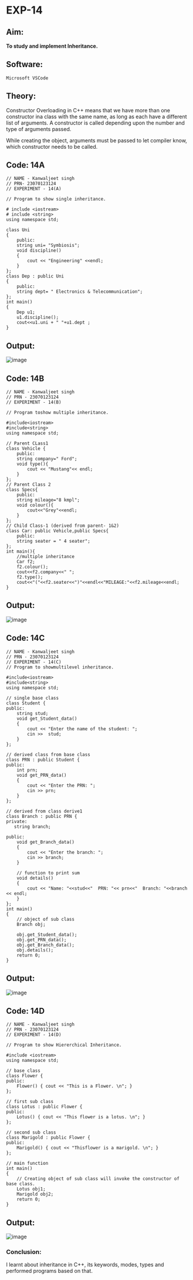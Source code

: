 # EXP-14

## Aim:
**To study and implement Inheritance.**

## Software:
`Microsoft VSCode`

## Theory:
Constructor Overloading in C++ means that we have more than one constructor ina class with the same name, as long as each have a different list of arguments. A constructor is called depending upon the number and type of arguments passed.

While creating the object, arguments must be passed to let compiler know, which constructor needs to be called.
## Code: 14A
```
// NAME - Kanwaljeet singh
// PRN- 23070123124
// EXPERIMENT - 14(A) 

// Program to show single inheritance.

# include <iostream>
# include <string>
using namespace std;

class Uni
{
    public:
    string uni= "Symbiosis";
    void discipline()
    {
        cout << "Engineering" <<endl;
    }
};
class Dep : public Uni
{
    public:
    string dept= " Electronics & Telecommunication";
};
int main()
{
    Dep u1;
    u1.discipline();
    cout<<u1.uni + " "+u1.dept ;
} 
```
## Output:
![image](https://github.com/user-attachments/assets/52350e0d-7178-40c7-8783-0495033d26de)






## Code: 14B
```
// NAME - Kanwaljeet singh
// PRN - 23070123124
// EXPERIMENT - 14(B)

// Program toshow multiple inheritance.

#include<iostream> 
#include<string> 
using namespace std; 

// Parent CLass1 
class Vehicle {
    public:
    string company=" Ford";
    void type(){
        cout << "Mustang"<< endl;
    }
};
// Parent Class 2
class Specs{
    public:
    string mileage="8 kmpl";
    void colour(){
        cout<<"Grey"<<endl;
    }
};
// Child Class-1 (derived from parent- 1&2)
class Car: public Vehicle,public Specs{
    public:
    string seater = " 4 seater";
};
int main(){
    //multiple inheritance
    Car f2;
    f2.colour();
    cout<<f2.company<<" ";
    f2.type();
    cout<<"("<<f2.seater<<")"<<endl<<"MILEAGE:"<<f2.mileage<<endl;
} 

```

## Output:
![image](https://github.com/user-attachments/assets/4c027caf-32d0-4d1e-a8e0-fec0ed93cb46)



## Code: 14C
```
// NAME - Kanwaljeet singh
// PRN - 23070123124
// EXPERIMENT - 14(C)
// Program to showmultilevel inheritance.

#include<iostream> 
#include<string>
using namespace std; 

// single base class
class Student {
public:
    string stud;
    void get_Student_data()
    {
        cout << "Enter the name of the student: ";
        cin >>  stud;
    }
};
 
// derived class from base class
class PRN : public Student {
public:
    int prn;
    void get_PRN_data()
    {
        cout << "Enter the PRN: ";
        cin >> prn;
    }
};
 
// derived from class derive1
class Branch : public PRN {
private:
   string branch;
 
public:
    void get_Branch_data()
    {
        cout << "Enter the branch: ";
        cin >> branch;
    }
 
    // function to print sum
    void details()
    {
        cout << "Name: "<<stud<<"  PRN: "<< prn<<"  Branch: "<<branch << endl;
    }
};
int main()
{
    // object of sub class
    Branch obj;
 
    obj.get_Student_data();
    obj.get_PRN_data();
    obj.get_Branch_data();
    obj.details();
    return 0;
}
```
## Output:
![image](https://github.com/user-attachments/assets/2cae08d1-5e73-4964-99a3-f1bedbc3816a)

## Code: 14D
```
// NAME - Kanwaljeet singh
// PRN - 23070123124
// EXPERIMENT - 14(D)

// Program to show Hiererchical Inheritance.                    

#include <iostream>
using namespace std;

// base class
class Flower {
public:
    Flower() { cout << "This is a Flower. \n"; }
};

// first sub class
class Lotus : public Flower {
public:
    Lotus() { cout << "This flower is a lotus. \n"; }
};

// second sub class
class Marigold : public Flower {
public:
    Marigold() { cout << "Thisflower is a marigold. \n"; }
};

// main function
int main()
{
    // Creating object of sub class will invoke the constructor of base class.
    Lotus obj1;
    Marigold obj2;
    return 0;
}
```                  
## Output:
![image](https://github.com/user-attachments/assets/1af202f0-7806-4d4a-95fe-c4010721a666)


### Conclusion:
I learnt about inheritance in C++, its keywords, modes, types and performed programs based on that.
